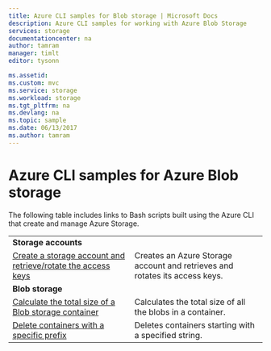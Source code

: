 ```yaml
---
title: Azure CLI samples for Blob storage | Microsoft Docs
description: Azure CLI samples for working with Azure Blob Storage
services: storage
documentationcenter: na
author: tamram
manager: timlt
editor: tysonn

ms.assetid:
ms.custom: mvc
ms.service: storage
ms.workload: storage
ms.tgt_pltfrm: na
ms.devlang: na
ms.topic: sample
ms.date: 06/13/2017
ms.author: tamram
---
```

# Azure CLI samples for Azure Blob storage

The following table includes links to Bash scripts built using the Azure CLI that create and manage Azure Storage.


|                                                                                                                                                    |                                                                             |
|----------------------------------------------------------------------------------------------------------------------------------------------------|-----------------------------------------------------------------------------|
|                                                         <strong>Storage accounts</strong>                                                          |                                                                             |
| [Create a storage account and retrieve/rotate the access keys](../scripts/storage-common-rotate-account-keys-cli.md?toc=%2fcli%2fazure%2ftoc.json) | Creates an Azure Storage account and retrieves and rotates its access keys. |
|                                                           <strong>Blob storage</strong>                                                            |                                                                             |
|   [Calculate the total size of a Blob storage container](../scripts/storage-blobs-container-calculate-size-cli.md?toc=%2fcli%2fazure%2ftoc.json)   |         Calculates the total size of all the blobs in a container.          |
|        [Delete containers with a specific prefix](../scripts/storage-blobs-container-delete-by-prefix-cli.md?toc=%2fcli%2fazure%2ftoc.json)        |            Deletes containers starting with a specified string.             |

